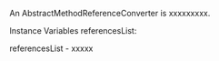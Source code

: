 An AbstractMethodReferenceConverter is xxxxxxxxx.Instance Variables	referencesList:		<Object>referencesList	- xxxxx